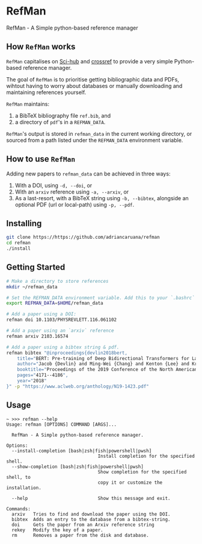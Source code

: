 # RefMan
RefMan - A Simple python-based reference manager

## How `RefMan` works
`RefMan` capitalises on [Sci-hub](https://sci-hub.se/) and [crossref](https://crossref.org) to 
provide a very simple Python-based reference manager.

The goal of `RefMan` is to prioritise getting bibliographic data and PDFs, wihtout having to worry about databases or manually downloading and maintaining references yourself.

`RefMan` maintains:
 1. a BibTeX bibliography file `ref.bib`, and
 2. a directory of `pdf`'s in a `REFMAN_DATA`.

`RefMan`'s output is stored in `refman_data` in the current working directory, or sourced from a
path listed under the `REFMAN_DATA` environment variable.

## How to use `RefMan`

Adding new papers to `refman_data` can be achieved in three ways:
 1. With a DOI, using `-d, --doi`, or
 2. With an `arxiv` reference using `-a, --arxiv`, or
 3. As a last-resort, with a BibTeX string using `-b, --bibtex`, alongside an optional PDF (url or local-path) using `-p, --pdf`.

## Installing

```bash
git clone https://https://github.com/adriancaruana/refman
cd refman
./install
```

## Getting Started

```bash
# Make a directory to store references
mkdir ~/refman_data

# Set the REFMAN_DATA environment variable. Add this to your `.bashrc` for persistence.
export REFMAN_DATA=$HOME/refman_data

# Add a paper using a DOI:
refman doi 10.1103/PHYSREVLETT.116.061102

# Add a paper using an `arxiv` reference
refman arxiv 2103.16574

# Add a paper using a bibtex string & pdf.
refman bibtex "@inproceedings{devlin2018bert,
	title="BERT: Pre-training of Deep Bidirectional Transformers for Language Understanding",
	author="Jacob {Devlin} and Ming-Wei {Chang} and Kenton {Lee} and Kristina N. {Toutanova}",
	booktitle="Proceedings of the 2019 Conference of the North American Chapter of the Association for Computational Linguistics: Human Language Technologies, Volume 1 (Long and Short Papers)",
	pages="4171--4186",
	year="2018"
}" -p "https://www.aclweb.org/anthology/N19-1423.pdf"
```

## Usage

```
~ >>> refman --help
Usage: refman [OPTIONS] COMMAND [ARGS]...

  RefMan - A Simple python-based reference manager.

Options:
  --install-completion [bash|zsh|fish|powershell|pwsh]
                                  Install completion for the specified shell.
  --show-completion [bash|zsh|fish|powershell|pwsh]
                                  Show completion for the specified shell, to
                                  copy it or customize the installation.

  --help                          Show this message and exit.

Commands:
  arxiv   Tries to find and download the paper using the DOI.
  bibtex  Adds an entry to the database from a bibtex-string.
  doi     Gets the paper from an Arxiv reference string
  rekey   Modify the key of a paper.
  rm      Removes a paper from the disk and database.
```